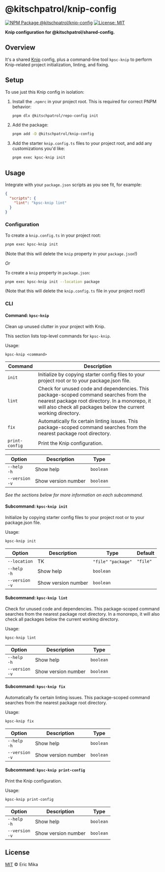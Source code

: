 <!--+ Warning: Content inside HTML comment blocks was generated by mdat and may be overwritten. +-->

<!-- title -->

# @kitschpatrol/knip-config

<!-- /title -->

<!-- badges -->

[![NPM Package @kitschpatrol/knip-config](https://img.shields.io/npm/v/@kitschpatrol/knip-config.svg)](https://npmjs.com/package/@kitschpatrol/knip-config)
[![License: MIT](https://img.shields.io/badge/License-MIT-yellow.svg)](https://opensource.org/licenses/MIT)

<!-- /badges -->

<!-- description -->

**Knip configuration for @kitschpatrol/shared-config.**

<!-- /description -->

## Overview

It's a shared [Knip](https://knip.dev) config, plus a command-line tool `kpsc-knip` to perform Knip-related project initialization, linting, and fixing.

<!-- recommendation -->

## Setup

To use just this Knip config in isolation:

1. Install the `.npmrc` in your project root. This is required for correct PNPM behavior:

   ```sh
   pnpm dlx @kitschpatrol/repo-config init
   ```

2. Add the package:

   ```sh
   pnpm add -D @kitschpatrol/knip-config
   ```

3. Add the starter `knip.config.ts` files to your project root, and add any customizations you'd like:

   ```sh
   pnpm exec kpsc-knip init
   ```

## Usage

Integrate with your `package.json` scripts as you see fit, for example:

```json
{
  "scripts": {
    "lint": "kpsc-knip lint"
  }
}
```

### Configuration

To create a `knip.config.ts` in your project root:

```sh
pnpm exec kpsc-knip init
```

(Note that this will delete the `knip` property in your `package.json`!)

_Or_

To create a `knip` property in `package.json`:

```sh
pnpm exec kpsc-knip init --location package
```

(Note that this will delete the `knip.config.ts` file in your project root!)

### CLI

<!-- cli-help -->

#### Command: `kpsc-knip`

Clean up unused clutter in your project with Knip.

This section lists top-level commands for `kpsc-knip`.

Usage:

```txt
kpsc-knip <command>
```

| Command        | Description                                                                                                                                                                                               |
| -------------- | --------------------------------------------------------------------------------------------------------------------------------------------------------------------------------------------------------- |
| `init`         | Initialize by copying starter config files to your project root or to your package.json file.                                                                                                             |
| `lint`         | Check for unused code and dependencies. This package-scoped command searches from the nearest package root directory. In a monorepo, it will also check all packages below the current working directory. |
| `fix`          | Automatically fix certain linting issues. This package-scoped command searches from the nearest package root directory.                                                                                   |
| `print-config` | Print the Knip configuration.                                                                                                                                                                             |

| Option              | Description         | Type      |
| ------------------- | ------------------- | --------- |
| `--help`<br>`-h`    | Show help           | `boolean` |
| `--version`<br>`-v` | Show version number | `boolean` |

_See the sections below for more information on each subcommand._

#### Subcommand: `kpsc-knip init`

Initialize by copying starter config files to your project root or to your package.json file.

Usage:

```txt
kpsc-knip init
```

| Option              | Description         | Type                 | Default  |
| ------------------- | ------------------- | -------------------- | -------- |
| `--location`        | TK                  | `"file"` `"package"` | `"file"` |
| `--help`<br>`-h`    | Show help           | `boolean`            |          |
| `--version`<br>`-v` | Show version number | `boolean`            |          |

#### Subcommand: `kpsc-knip lint`

Check for unused code and dependencies. This package-scoped command searches from the nearest package root directory. In a monorepo, it will also check all packages below the current working directory.

Usage:

```txt
kpsc-knip lint
```

| Option              | Description         | Type      |
| ------------------- | ------------------- | --------- |
| `--help`<br>`-h`    | Show help           | `boolean` |
| `--version`<br>`-v` | Show version number | `boolean` |

#### Subcommand: `kpsc-knip fix`

Automatically fix certain linting issues. This package-scoped command searches from the nearest package root directory.

Usage:

```txt
kpsc-knip fix
```

| Option              | Description         | Type      |
| ------------------- | ------------------- | --------- |
| `--help`<br>`-h`    | Show help           | `boolean` |
| `--version`<br>`-v` | Show version number | `boolean` |

#### Subcommand: `kpsc-knip print-config`

Print the Knip configuration.

Usage:

```txt
kpsc-knip print-config
```

| Option              | Description         | Type      |
| ------------------- | ------------------- | --------- |
| `--help`<br>`-h`    | Show help           | `boolean` |
| `--version`<br>`-v` | Show version number | `boolean` |

<!-- /cli-help -->

<!-- license -->

## License

[MIT](license.txt) © Eric Mika

<!-- /license -->
